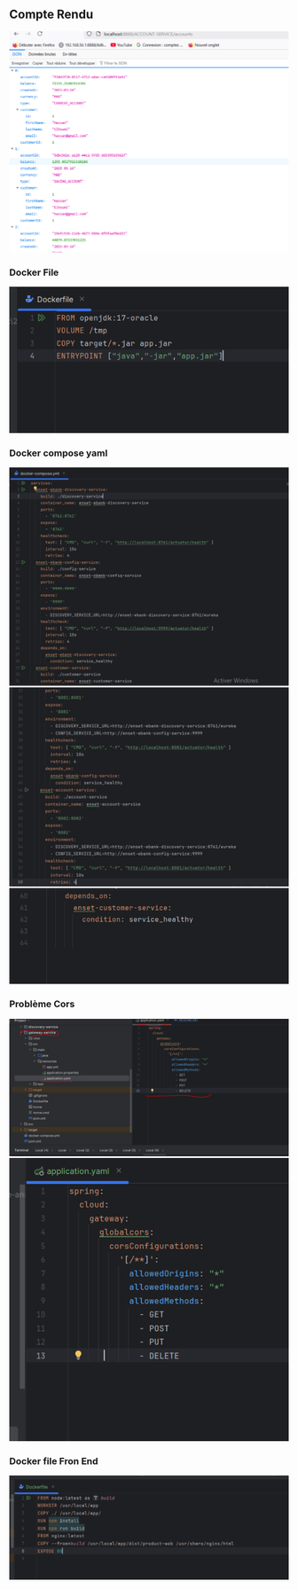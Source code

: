<h2>Compte Rendu</h2>
<img src="captures/1.Capture.PNG">
<h3>Docker File</h3>
<img src="captures/2.Capture.PNG">
<h3>Docker compose yaml</h3>
<img src="captures/3.1Capture.PNG">
<img src="captures/3.2Capture.PNG">
<img src="captures/3.3Capture.PNG">
<h3>Problème Cors</h3>
<img src="captures/4.0Capture.PNG">
<img src="captures/4.Capture.PNG">
<h3>Docker file Fron End</h3>
<img src="captures/6.Capture.PNG">
